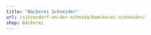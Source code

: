 ```yaml
---
title: "Bäckerei Schneider"
url: /sitzendorf-an-der-schmida/baeckerei-schneider/
shop: Bäckerei
---
```

